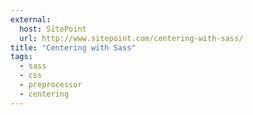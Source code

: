 ```yaml
---
external:
  host: SitePoint
  url: http://www.sitepoint.com/centering-with-sass/
title: "Centering with Sass"
tags: 
  - sass
  - css
  - preprocessor
  - centering
---
```

